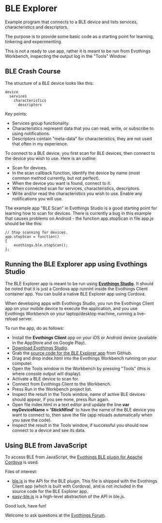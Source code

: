 # BLE Explorer

Example program that connects to a BLE device and lists services, characteristics and descriptors.

The purpose is to provide some basic code as a starting point for learning, tinkering and experimenting.

This is not a ready to use app, rather it is meant to be run from Evothings Workbench, inspecting the output log in the "Tools" Window.

## BLE Crash Course

The structure of a BLE device looks like this:

	device
	  services
	    characteristics
	      descriptors

Key points:

* Services group functionality.
* Characteristics represent data that you can read, write, or subscribe to using notifications.
* Descriptors contain "meta-data" for characteristics, they are not used that often in my experience.

To connect to a BLE device, you first scan for BLE devices, then connect to the device you wish to use. Here is an outline:

* Scan for devices.
* In the scan callback function, identify the device by name (most common method currently, but not perfect).
* When the device you want is found, connect to it.
* When connected scan for services, characteristics, descriptors.
* Write and/or read the characteristics you wish to use. Enable any notifications you will use.

The example app "BLE Scan" in Evothings Studio is a good starting point for learning how to scan for devices. There is currently a bug in this example that causes problems on Android - the function app.stopScan in file app.js should be like this:

	// Stop scanning for devices.
	app.stopScan = function()
	{
	    evothings.ble.stopScan();
	};

## Running the BLE Explorer app using Evothings Studio

The BLE Explorer app is meant to be run using [**Evothings Studio**](http://evothings.com/download). It should be noted that it is just a Cordova app runnint inside the Evothings Client container app. You can build a native BLE Explorer app using Cordova.

When developing apps with Evothings Studio, you run the Evothings Client app on your mobile device to execute the application, and you use Evothings Workbench on your laptop/desktop machine, running a live-reload server.

To run the app, do as follows:

* Install the **Evothings Client** app on your iOS or Android device (available in the AppStore and on Google Play).
* [Download Evothings Studio](http://evothings.com/download).
* Grab the [source code for the BLE Explorer app](https://github.com/divineprog/evo-demos/tree/master/Demos2014/BLEExplorer) from GitHub.
* Drag and drop index.html into the Evothings Workbench running on your computer.
* Open the Tools window in the Workbench by pressing "Tools" (this is where console output will display).
* Activate a BLE device to scan for.
* Connect from Evothings Client to the Workbench.
* Press Run in the Workbench project list.
* Inspect the result in the Tools window, name of active BLE devices should appear, if you see none, press Run again.
* Open file index.html in a text editor and update the line **var myDeviceName = 'StickNfind'** to have the name of the BLE device you want to connect to, then save the file (app reloads automatically when you save the code).
* Inspect the result in the Tools window, if successful you should now connect to a device and see its data.

## Using BLE from JavaScript

To access BLE from JavaScript, the [Evothings BLE plugin for Apache Cordova](https://github.com/evothings/cordova-ble) is used.

Files of interest:

* [ble.js](https://github.com/evothings/cordova-ble/blob/master/ble.js) is the API for the BLE plugin. This file is shipped with the Evothings Client app (which is built with Cordova), and is not included in the source code for the BLE Explorer app.
* [easy-ble.js](https://github.com/divineprog/evo-demos/blob/master/Demos2014/BLEExplorer/easy-ble.js) is a high-level abstraction of the API in ble.js.

Good luck, have fun!

Welcome to ask questions at the [Evothings Forum](http://forum.evothings.com/).

